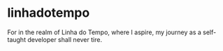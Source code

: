 # linhadotempo
For in the realm of Linha do Tempo, where I aspire,
my journey as a self-taught developer shall never tire.

